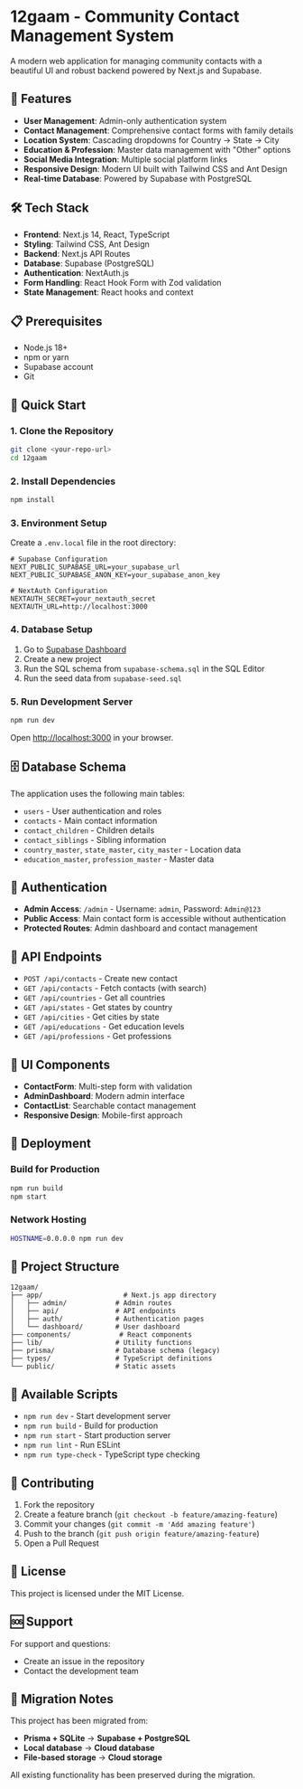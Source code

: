 # 12gaam - Community Contact Management System

A modern web application for managing community contacts with a beautiful UI and robust backend powered by Next.js and Supabase.

## 🚀 Features

- **User Management**: Admin-only authentication system
- **Contact Management**: Comprehensive contact forms with family details
- **Location System**: Cascading dropdowns for Country → State → City
- **Education & Profession**: Master data management with "Other" options
- **Social Media Integration**: Multiple social platform links
- **Responsive Design**: Modern UI built with Tailwind CSS and Ant Design
- **Real-time Database**: Powered by Supabase with PostgreSQL

## 🛠️ Tech Stack

- **Frontend**: Next.js 14, React, TypeScript
- **Styling**: Tailwind CSS, Ant Design
- **Backend**: Next.js API Routes
- **Database**: Supabase (PostgreSQL)
- **Authentication**: NextAuth.js
- **Form Handling**: React Hook Form with Zod validation
- **State Management**: React hooks and context

## 📋 Prerequisites

- Node.js 18+ 
- npm or yarn
- Supabase account
- Git

## 🚀 Quick Start

### 1. Clone the Repository
```bash
git clone <your-repo-url>
cd 12gaam
```

### 2. Install Dependencies
```bash
npm install
```

### 3. Environment Setup
Create a `.env.local` file in the root directory:
```env
# Supabase Configuration
NEXT_PUBLIC_SUPABASE_URL=your_supabase_url
NEXT_PUBLIC_SUPABASE_ANON_KEY=your_supabase_anon_key

# NextAuth Configuration
NEXTAUTH_SECRET=your_nextauth_secret
NEXTAUTH_URL=http://localhost:3000
```

### 4. Database Setup
1. Go to [Supabase Dashboard](https://supabase.com)
2. Create a new project
3. Run the SQL schema from `supabase-schema.sql` in the SQL Editor
4. Run the seed data from `supabase-seed.sql`

### 5. Run Development Server
```bash
npm run dev
```

Open [http://localhost:3000](http://localhost:3000) in your browser.

## 🗄️ Database Schema

The application uses the following main tables:
- `users` - User authentication and roles
- `contacts` - Main contact information
- `contact_children` - Children details
- `contact_siblings` - Sibling information
- `country_master`, `state_master`, `city_master` - Location data
- `education_master`, `profession_master` - Master data

## 🔐 Authentication

- **Admin Access**: `/admin` - Username: `admin`, Password: `Admin@123`
- **Public Access**: Main contact form is accessible without authentication
- **Protected Routes**: Admin dashboard and contact management

## 📱 API Endpoints

- `POST /api/contacts` - Create new contact
- `GET /api/contacts` - Fetch contacts (with search)
- `GET /api/countries` - Get all countries
- `GET /api/states` - Get states by country
- `GET /api/cities` - Get cities by state
- `GET /api/educations` - Get education levels
- `GET /api/professions` - Get professions

## 🎨 UI Components

- **ContactForm**: Multi-step form with validation
- **AdminDashboard**: Modern admin interface
- **ContactList**: Searchable contact management
- **Responsive Design**: Mobile-first approach

## 🚀 Deployment

### Build for Production
```bash
npm run build
npm start
```

### Network Hosting
```bash
HOSTNAME=0.0.0.0 npm run dev
```

## 📁 Project Structure

```
12gaam/
├── app/                    # Next.js app directory
│   ├── admin/            # Admin routes
│   ├── api/              # API endpoints
│   ├── auth/             # Authentication pages
│   └── dashboard/        # User dashboard
├── components/            # React components
├── lib/                  # Utility functions
├── prisma/               # Database schema (legacy)
├── types/                # TypeScript definitions
└── public/               # Static assets
```

## 🔧 Available Scripts

- `npm run dev` - Start development server
- `npm run build` - Build for production
- `npm run start` - Start production server
- `npm run lint` - Run ESLint
- `npm run type-check` - TypeScript type checking

## 🤝 Contributing

1. Fork the repository
2. Create a feature branch (`git checkout -b feature/amazing-feature`)
3. Commit your changes (`git commit -m 'Add amazing feature'`)
4. Push to the branch (`git push origin feature/amazing-feature`)
5. Open a Pull Request

## 📄 License

This project is licensed under the MIT License.

## 🆘 Support

For support and questions:
- Create an issue in the repository
- Contact the development team

## 🔄 Migration Notes

This project has been migrated from:
- **Prisma + SQLite** → **Supabase + PostgreSQL**
- **Local database** → **Cloud database**
- **File-based storage** → **Cloud storage**

All existing functionality has been preserved during the migration.

